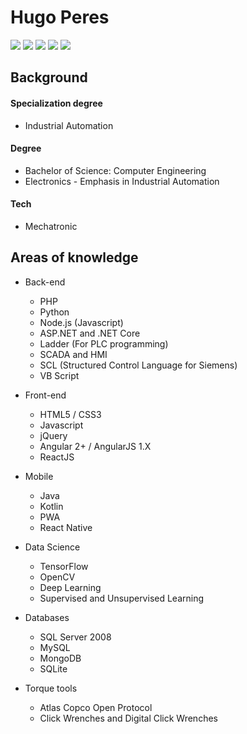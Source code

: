 # Hugo Peres


![](https://img.shields.io/badge/Engineering%20-Automation%20-blue)  ![](https://img.shields.io/badge/Studying%20-Data%20science%20-brightgreen)  ![](https://img.shields.io/badge/Love-Innovation-yellow)    [![](https://img.shields.io/static/v1?label=&message=Linkedin&logo=linkedin&logoColor=white&style=flat-square&color=blue)](https://www.linkedin.com/in/hugo-peres/) [![](https://img.shields.io/static/v1?label=&message=Instagram&logo=instagram&logoColor=white&style=flat-square&color=important)](https://www.instagram.com/huguedz/)

## Background

#### Specialization degree

* Industrial Automation

#### Degree

* Bachelor of Science: Computer Engineering
* Electronics - Emphasis in Industrial Automation

#### Tech

* Mechatronic

## Areas of knowledge

* Back-end
    * PHP
    * Python
    * Node.js (Javascript)
    * ASP.NET and .NET Core
    * Ladder (For PLC programming)
    * SCADA and HMI
    * SCL (Structured Control Language for Siemens)
    * VB Script

* Front-end
    * HTML5 / CSS3
    * Javascript
    * jQuery
    * Angular 2+ / AngularJS 1.X 
    * ReactJS

* Mobile
   * Java
   * Kotlin
   * PWA
   * React Native
    
* Data Science
    * TensorFlow
    * OpenCV
    * Deep Learning
    * Supervised and Unsupervised Learning

* Databases
    * SQL Server 2008
    * MySQL
    * MongoDB
    * SQLite

* Torque tools
    * Atlas Copco Open Protocol
    * Click Wrenches and Digital Click Wrenches    


<!--
**hugueds/hugueds** is a ✨ _special_ ✨ repository because its `README.md` (this file) appears on your GitHub profile.

Here are some ideas to get you started:

- 🔭 I’m currently working on ...
- 🌱 I’m currently learning ...
- 👯 I’m looking to collaborate on ...
- 🤔 I’m looking for help with ...
- 💬 Ask me about ...
- 📫 How to reach me: ...
- 😄 Pronouns: ...
- ⚡ Fun fact: ...
-->
